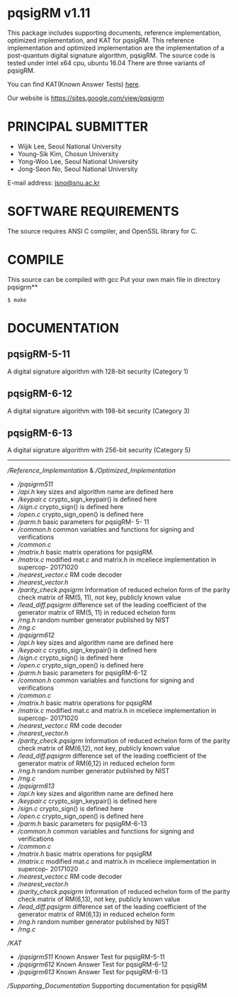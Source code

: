 pqsigRM v1.11
========

This package includes supporting documents, reference implementation, optimized implementation, and KAT for pqsigRM.
This reference implementation and optimized implementation are the implementation of a post-quantum digital signature algorithm, pqsigRM.
The source code is tested under intel x64 cpu, ubuntu 16.04
There are three variants of pqsigRM.

You can find KAT(Known Answer Tests) [here](https://1drv.ms/f/s!AhBZmnuD2ssygtcf8G3izibzY4Ydmg).

Our website is <https://sites.google.com/view/pqsigrm>

# PRINCIPAL SUBMITTER
- Wijik Lee, Seoul National University
- Young-Sik Kim, Chosun University
- Yong-Woo Lee, Seoul National University
- Jong-Seon No, Seoul National University


E-mail address: <jsno@snu.ac.kr>

# SOFTWARE REQUIREMENTS

The source requires ANSI C compiler, and OpenSSL library for C.

# COMPILE
This source can be compiled with gcc
Put your own main file in directory pqsigrm**	

	$ make

# DOCUMENTATION


## pqsigRM-5-11
A digital signature algorithm with 128-bit security (Category 1)

## pqsigRM-6-12
A digital signature algorithm with 198-bit security (Category 3)

## pqsigRM-6-13
A digital signature algorithm with 256-bit security (Category 5)

* * *

*/Reference_Implementation* & */Optimized_Implementation*  
- */pqsigrm511*  
 - */api.h*					key sizes and algorithm name are defined here  
 - */keypair.c* 			crypto_sign_keypair() is defined here  
 - */sign.c* 				crypto_sign() is defined here  
 - */open.c* 				crypto_sign_open() is defined here  
 - */parm.h* 				basic parameters for pqsigRM- 5- 11  
 - */common.h* 				common variables and functions for signing and verifications   
 - */common.c*  
 - */matrix.h* 				basic matrix operations for pqsigRM.  
 - */matrix.c* 				modified mat.c and matrix.h in mceliece implementation in supercop- 20171020  
 - */nearest_vector.c* 		RM code decoder  
 - */nearest_vector.h*  
 - */parity_check.pqsigrm*	Information of reduced echelon form of the parity check matrix of RM(5, 11), not key, publicly known value  
 - */lead_diff.pqsigrm* 		difference set of the leading coefficient of the generator matrix of RM(5, 11) in reduced echelon form  
 - */rng.h* 					random number generator published by NIST	  
 - */rng.c*  
- */pqsigrm612*  
 - */api.h*					key sizes and algorithm name are defined here  
 - */keypair.c* 				crypto_sign_keypair() is defined here  
 - */sign.c* 				crypto_sign() is defined here  
 - */open.c* 				crypto_sign_open() is defined here  
 - */parm.h* 				basic parameters for pqsigRM-6-12  
 - */common.h* 				common variables and functions for signing and verifications   
 - */common.c*  
 - */matrix.h* 				basic matrix operations for pqsigRM  
 - */matrix.c* 				modified mat.c and matrix.h in mceliece implementation in supercop- 20171020  
 - */nearest_vector.c* 		RM code decoder  
 - */nearest_vector.h*  
 - */parity_check.pqsigrm* 	Information of reduced echelon form of the parity check matrix of RM(6,12), not key, publicly known value  
 - */lead_diff.pqsigrm* 		difference set of the leading coefficient of the generator matrix of RM(6,12) in reduced echelon form  
 - */rng.h* 					random number generator published by NIST	  
 - */rng.c*  
- */pqsigrm613*  
 - */api.h*					key sizes and algorithm name are defined here  
 - */keypair.c* 				crypto_sign_keypair() is defined here  
 - */sign.c* 				crypto_sign() is defined here
 - */open.c* 				crypto_sign_open() is defined here  
 - */parm.h* 				basic parameters for pqsigRM-6-13
 - */common.h* 				common variables and functions for signing and verifications   
 - */common.c*  
 - */matrix.h* 				basic matrix operations for pqsigRM  
 - */matrix.c* 				modified mat.c and matrix.h in mceliece implementation in supercop- 20171020  
 - */nearest_vector.c* 		RM code decoder  
 - */nearest_vector.h*  
 - */parity_check.pqsigrm* 	Information of reduced echelon form of the parity check matrix of RM(6,13), not key, publicly known value  
 - */lead_diff.pqsigrm* 		difference set of the leading coefficient of the generator matrix of RM(6,13) in reduced echelon form  
 - */rng.h* 					random number generator published by NIST	  
 - */rng.c*  
 
*/KAT*  
- */pqsigrm511* 				Known Answer Test for pqsigRM-5-11  
- */pqsigrm612* 				Known Answer Test for pqsigRM-6-12  
- */pqsigrm613* 				Known Answer Test for pqsigRM-6-13

*/Supporting_Documentation* 		Supporting documentation for pqsigRM

